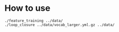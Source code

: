 # How to use

```
./feature_training ../data/
./loop_closure ../data/vocab_larger.yml.gz ../data/
```